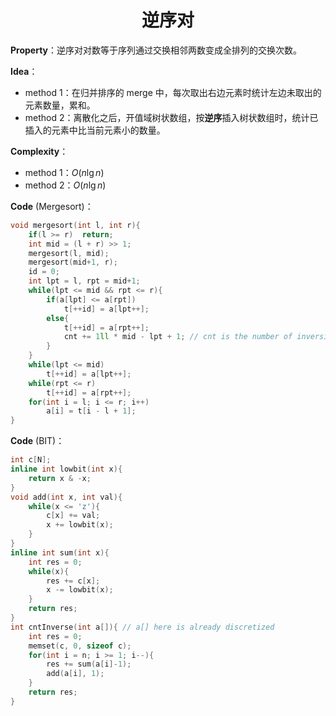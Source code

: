 <h1 style="text-align: center"> 逆序对 </h1>



**Property**：逆序对对数等于序列通过交换相邻两数变成全排列的交换次数。

**Idea**：

 - method 1：在归并排序的 merge 中，每次取出右边元素时统计左边未取出的元素数量，累和。
 - method 2：离散化之后，开值域树状数组，按**逆序**插入树状数组时，统计已插入的元素中比当前元素小的数量。

**Complexity**：

 - method 1：$O(n\lg n)$ 
 - method 2：$O(n\lg n)$ 

**Code** (Mergesort)：

```cpp
void mergesort(int l, int r){
    if(l >= r)	return;
    int mid = (l + r) >> 1;
    mergesort(l, mid);
    mergesort(mid+1, r);
    id = 0;
    int lpt = l, rpt = mid+1;
    while(lpt <= mid && rpt <= r){
        if(a[lpt] <= a[rpt])
            t[++id] = a[lpt++];
        else{
            t[++id] = a[rpt++];
            cnt += 1ll * mid - lpt + 1; // cnt is the number of inversions
        }
    }
    while(lpt <= mid)
        t[++id] = a[lpt++];
    while(rpt <= r)
        t[++id] = a[rpt++];
    for(int i = l; i <= r; i++)
        a[i] = t[i - l + 1];
}
```

**Code** (BIT)：

```cpp
int c[N];
inline int lowbit(int x){
	return x & -x;
}
void add(int x, int val){
	while(x <= 'z'){
		c[x] += val;
		x += lowbit(x);
	}
}
inline int sum(int x){
	int res = 0;
	while(x){
		res += c[x];
		x -= lowbit(x);
	}
	return res;
}
int cntInverse(int a[]){ // a[] here is already discretized
	int res = 0;
	memset(c, 0, sizeof c);
	for(int i = n; i >= 1; i--){
		res += sum(a[i]-1);
		add(a[i], 1);
	}
	return res;
}
```



